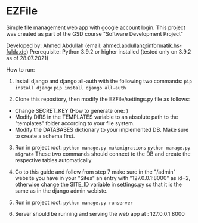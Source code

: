 # EZFile

Simple file management web app with google account login.
This project was created as part of the GSD course "Software Development Project"

Developed by: Ahmed Abdullah (email: ahmed.abdullah@informatik.hs-fulda.de)
Prerequisite: Python 3.9.2 or higher installed (tested only on 3.9.2 as of 28.07.2021)

How to run:

1. Install django and django all-auth with the following two commands:
`pip install django` 
`pip install django all-auth`

2. Clone this repository, then modify the EZFile/settings.py file as follows:
- Change SECRET_KEY (How to generate one: [](https://tech.serhatteker.com/post/2020-01/django-create-secret-key/))
- Modify DIRS in the TEMPLATES variable to an absolute path to the "templates" folder according to your file system.
- Modify the DATABASES dictionary to your implemented DB. Make sure to create a schema first.

3. Run in project root:
`python manage.py makemigrations` 
`python manage.py migrate` 
These two commands should connect to the DB and create the respective tables automatically

4. Go to this guide [](https://whizzoe.medium.com/in-5-mins-set-up-google-login-to-sign-up-users-on-django-e71d5c38f5d5) and follow from step 7
make sure in the "/admin" website you have in your "Sites" an entry with "127.0.0.1:8000" as id=2, 
otherwise change the SITE_ID variable in settings.py so that it is the same as in the django
admin webiste.

5. Run in project root: 
`python manage.py runserver`

6. Server should be running and serving the web app at : 127.0.0.1:8000
